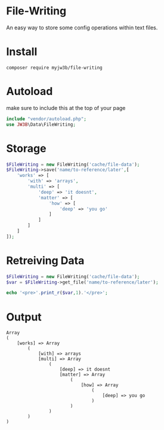 # File-Writing
An easy way to store some config operations within text files.

# Install
````shell
composer require myjw3b/file-writing
````

# Autoload
make sure to include this at the top of your page
````php
include "vendor/autoload.php";
use JW3B\Data\FileWriting;
````
# Storage
````php
$FileWriting = new FileWriting('cache/file-data');
$FileWriting->save('name/to-reference/later',[
	'works' => [
		'with' => 'arrays',
		'multi' => [
			'deep' => 'it doesnt',
			'matter' => [
				'how' => [
					'deep' => 'you go'
				]
			]
		]
	]
]);
````
# Retreiving Data
````php
$FileWriting = new FileWriting('cache/file-data');
$var = $FileWriting->get_file('name/to-reference/later');

echo '<pre>'.print_r($var,1).'</pre>';
````
# Output
````
Array
(
    [works] => Array
        (
            [with] => arrays
            [multi] => Array
                (
                    [deep] => it doesnt
                    [matter] => Array
                        (
                            [how] => Array
                                (
                                    [deep] => you go
                                )
                        )
                )
        )
)
````